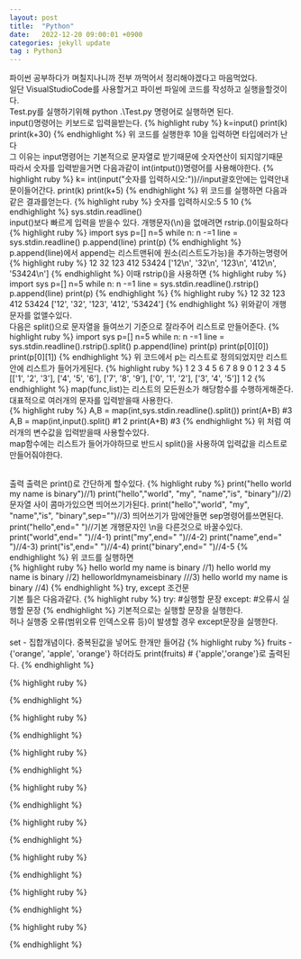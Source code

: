 ```yaml
---
layout: post
title:  "Python"
date:   2022-12-20 09:00:01 +0900
categories: jekyll update
tag : Python3
---
```

파이썬 공부하다가 며칠지나니까 전부 까먹어서 정리해야겠다고 마음먹었다.<br/>
일단 VisualStudioCode를 사용할거고 파이썬 파일에 코드를 작성하고 실행을할것이다.<br/>
Test.py를 실행하기위해 python .\Test.py 명령어로 실행하면 된다.<br/>
input()명령어는 키보드로 입력을받는다.
{% highlight ruby %}
k=input()
print(k)
print(k+30)
{% endhighlight %}
위 코드를 실행한후 10을 입력하면 타입에러가 난다<br/>
그 이유는 input명령어는 기본적으로 문자열로 받기때문에 숫자연산이 되지않기때문<br/>
따라서 숫자를 입력받을거면 다음과같이 int(intput())명령어를 사용해야한다.
{% highlight ruby %}
k= int(input("숫자를 입력하시오:"))//input괄호안에는 입력안내문이들어간다.
print(k)
print(k+5)
{% endhighlight %}
위 코드를 실행하면 다음과같은 결과를얻는다.
{% highlight ruby %}
숫자를 입력하시오:5
5
10
{% endhighlight %}
sys.stdin.readline() <br/>
input()보다 빠르게 입력을 받을수 있다. 개행문자(\n)을 없애려면 rstrip.()이필요하다<br/>
{% highlight ruby %}
import sys
p=[]
n=5
while n:
    n -=1
    line = sys.stdin.readline()
    p.append(line)
print(p) 
{% endhighlight %}
p.append(line)에서 append는 리스트맨뒤에 원소(리스트도가능)을 추가하는명령어
{% highlight ruby %}
12
32
123
412
53424
['12\n', '32\n', '123\n', '412\n', '53424\n']
{% endhighlight %}
이때 rstrip()을 사용하면
{% highlight ruby %}
import sys
p=[]
n=5
while n:
    n -=1
    line = sys.stdin.readline().rstrip()
    p.append(line)
print(p)
{% endhighlight %}
{% highlight ruby %}
12
32
123
412
53424
['12', '32', '123', '412', '53424']
{% endhighlight %}
위와같이 개행문자를 없앨수있다.<br/>
다음은 split()으로 문자열을 들여쓰기 기준으로 잘라주어 리스트로 만들어준다.
{% highlight ruby %}
import sys
p=[]
n=5
while n:
    n -=1
    line = sys.stdin.readline().rstrip().split()
    p.append(line)
print(p)
print(p[0][0])
print(p[0][1])
{% endhighlight %}
위 코드에서 p는 리스트로 정의되었지만 리스트안에 리스트가 들어가게된다.
{% highlight ruby %}
1 2 3
4 5 6
7 8 9
0 1 2
3 4 5
[['1', '2', '3'], ['4', '5', '6'], ['7', '8', '9'], ['0', '1', '2'], ['3', '4', '5']]
1
2
{% endhighlight %}
map(func,list)는 리스트의 모든원소가 해당함수를 수행하게해준다.<br/>
대표적으로 여러개의 문자를 입력받을때 사용한다.<br/>
{% highlight ruby %}
A,B = map(int,sys.stdin.readline().split())
print(A+B) #3
A,B = map(int,input().split() #1 2
print(A+B) #3
{% endhighlight %}
위 처럼 여러개의 변수값을 입력받을때 사용할수있다.<br/>
map함수에는 리스트가 들어가야하므로 반드시 split()을 사용하여 입력값을 리스트로 만들어줘야한다.<br/><br/>

출력
출력은 print()로 간단하게 할수있다.
{% highlight ruby %}
print("hello world my name is binary")//1)
print("hello","world", "my", "name","is", "binary")//2)문자열 사이 콤마가있으면 띄어쓰기가된다.
print("hello","world", "my", "name","is", "binary",sep="")//3) 띄어쓰기가 맘에안들면 sep명령어를쓰면된다.
print("hello",end=" ")//기본 개행문자인 \n을 다른것으로 바꿀수있다.
print("world",end=" ")//4-1)
print("my",end=" ")//4-2)
print("name",end=" ")//4-3)
print("is",end=" ")//4-4)
print("binary",end=" ")//4-5
{% endhighlight %}
위 코드를 실행하면  
{% highlight ruby %}
hello world my name is binary //1)
hello world my name is binary //2)
helloworldmynameisbinary ///3)
hello world my name is binary //4)
{% endhighlight %}
try, except 조건문<br/>
기본 틀은 다음과같다.
{% highlight ruby %}
 try:
     #실행할 문장
 except:
     #오류시 실행할 문장
 {% endhighlight %}
 기본적으로는 실행할 문장을 실행한다.
 <br/>허나 실행중 오류(범위오류 인덱스오류 등)이 발생할 경우 except문장을 실행한다.
<br/><br/> set - 집합개념이다. 중복된값을 넣어도 한개만 들어감
 {% highlight ruby %}
 fruits - {'orange', 'apple', 'orange'}
 하더라도
 print(fruits) # {'apple','orange'}로 출력된다.
 {% endhighlight %}

 {% highlight ruby %}
 
 {% endhighlight %}

 {% highlight ruby %}
 
 {% endhighlight %}

 {% highlight ruby %}
 
 {% endhighlight %}

 {% highlight ruby %}
 
 {% endhighlight %}

 {% highlight ruby %}
 
 {% endhighlight %}

 {% highlight ruby %}
 
 {% endhighlight %}

 {% highlight ruby %}
 
 {% endhighlight %}

 {% highlight ruby %}
 
 {% endhighlight %}
